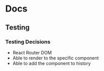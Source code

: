 # Docs

## Testing

### Testing Decisions

- React Router DOM
- Able to render to the specific component
- Able to add the component to history
